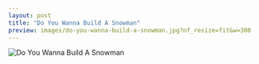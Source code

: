 ```yaml
---
layout: post
title: "Do You Wanna Build A Snowman"
preview: images/do-you-wanna-build-a-snowman.jpg?nf_resize=fit&w=300
---
```


![Do You Wanna Build A Snowman](/images/do-you-wanna-build-a-snowman.jpg?nf_resize=fit&w=900)
